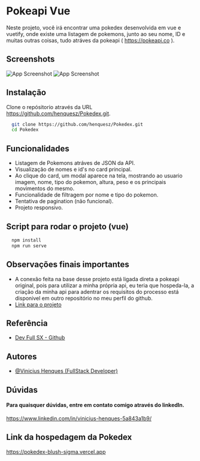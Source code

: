 # Pokeapi Vue

Neste projeto, você irá encontrar uma pokedex desenvolvida em vue e vuetify, onde existe uma listagem de pokemons, junto ao seu nome, ID e muitas outras coisas, tudo atráves da pokeapi ( https://pokeapi.co ).



## Screenshots

![App Screenshot](https://i.pinimg.com/564x/b8/5b/c1/b85bc1ec114326066450ca7be22ffb5c.jpg)
![App Screenshot](https://i.pinimg.com/564x/d3/37/31/d3373121f2240bc1e5f6f8deb8a1ec62.jpg)


## Instalação

Clone o repósitorio através da URL https://github.com/henquesz/Pokedex.git.

```bash
  git clone https://github.com/henquesz/Pokedex.git
  cd Pokedex
```
    
## Funcionalidades

- Listagem de Pokemons atráves de JSON da API.
- Visualização de nomes e id's no card principal.
- Ao clique do card, um modal aparece na tela, mostrando ao usuario imagem, nome, tipo do pokemon, altura, peso e os principais movimentos do mesmo.
- Funcionalidade de filtragem por nome e tipo do pokemon.
- Tentativa de pagination (não funcional).
- Projeto responsivo.


## Script para rodar o projeto (vue)

```bash
  npm install
  npm run serve
```
## Observações finais importantes

- A conexão feita na base desse projeto está ligada direta a pokeapi original, pois para utilizar a minha própria api, eu teria que hospeda-la, a criação da minha api para adentrar os requisitos do processo está disponivel em outro repositório no meu perfil do github.
- [Link para o projeto](https://github.com/henquesz/ApiRestSX)


## Referência

 - [Dev Full SX - Github](https://github.com/henquesz/dev-full-sx)



## Autores

- [@Vinicius Henques (FullStack Developer)](https://www.github.com/henquesz)


## Dúvidas

#### Para quaisquer dúvidas, entre em contato comigo através do linkedIn.

https://www.linkedin.com/in/vinicius-henques-5a843a1b9/

## Link da hospedagem da Pokedex

https://pokedex-blush-sigma.vercel.app
